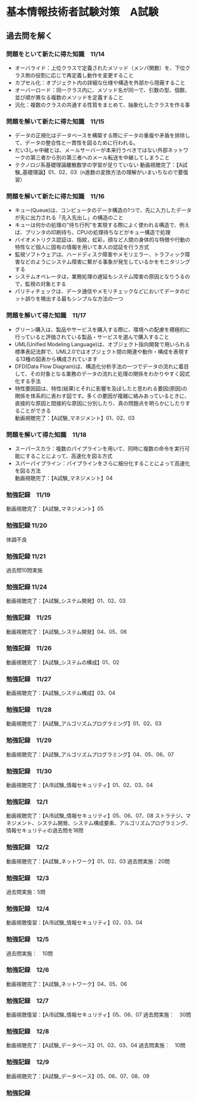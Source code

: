 # 基本情報技術者試験対策　A試験

## 過去問を解く
### 問題をといて新たに得た知識　11/14
- オーバライド：上位クラスで定義されたメソッド（メンパ関数）を、下位クラス側の役割に応じで再定義し動作を変更すること
- カプセル化：オブジェクト内の詳細な仕様や構造を外部から隠蔽すること
- オーバーロード：同一クラス内に、メソッド名が同一で、引数の型、個数、並び順が異なる複数のメソッドを定義すること
- 汎化：複数のクラスの共通する性質をまとめて、抽象化したクラスを作る事

### 問題を解いて新たに得た知識　11/15
- データの正規化はデータベースを構築する際にデータの重複や矛盾を排除して、データの整合性と一貫性を図るために行われる。
- だい3しゃ中継とは、メールサーバーが本来行うべきではない外部ネットワークの第三者から別の第三者へのメール転送を中継してしまうこと
- テクノロジ系基礎理論離散数学の学習が足りていない
動画視聴完了：【A試験_基礎理論】01、02、03（n進数の変換方法の理解がいまいちなので要復習）

### 問題を解いて新たに得た知識　11/16
- キュー(Queue)は、コンピュータのデータ構造の1つで、先に入力したデータが先に出力される「先入先出し」の構造のこと
- キューは何かの処理の"待ち行列"を実現する際によく使われる構造で、例えば、プリンタの印刷待ち、CPUの処理待ちなどがキュー構造で処理
- バイオメトリクス認証は、指紋，虹彩，顔など人間の身体的な特徴や行動の特性など個人に固有の情報を用いて本人の認証を行う方式
- 監視ソフトウェアは、ハードディスク障害やメモリエラー、トラフィック障害などのようにシステム障害に繋がる事象が発生しているかをモニタリングする
- システムオペレータは，業務処理の遅延もシステム障害の原因となりうるので，監視の対象とする
- パリティチェックは、データ通信やメモリチェックなどにおいてデータのビット誤りを検出する最もシンプルな方法の一つ

### 問題を解いて得た知識　11/17
- グリーン購入は、製品やサービスを購入する際に、環境への配慮を積極的に行っていると評価されている製品・サービスを選んで購入すること
- UML(Unified Modeling Language)は、オブジェクト指向開発で用いられる標準表記法群で、UML2.0ではオブジェクト間の関連や動作・構成を表現する13種の図表から構成されています
- DFD(Data Flow Diagram)は、構造化分析手法の一つでデータの流れに着目して、その対象となる業務のデータの流れと処理の関係をわかりやすく図式化する手法
- 特性要因図は、特性(結果)とそれに影響を及ぼしたと思われる要因(原因)の関係を体系的に表わす図です。多くの要因が複雑に絡みあっているときに、直接的な原因と間接的な原因に分別したり、真の問題点を明らかにしたりすることができる<br>
動画視聴完了：【A試験_マネジメント】01、02、03

### 問題を解いて得た知識　11/18
- スーパースカラ：複数のパイプラインを用いて、同時に複数の命令を実行可能にすることによって、高速化を図る方式
- スパーパイプライン：パイプラインをさらに細分化することによって高速化を図る方法<br>
動画視聴完了：【A試験_マネジメント】04

### 勉強記録　11/19
動画視聴完了：【A試験_マネジメント】05

### 勉強記録 11/20
体調不良

### 勉強記録 11/21
過去問10問実施

### 勉強記録 11/24
動画視聴完了：【A試験_システム開発】01、02、03

### 勉強記録　11/25
動画視聴完了：【A試験_システム開発】04、05、06

### 勉強記録　11/26
動画視聴完了：【A試験_システムの構成】01、02

### 勉強記録　11/27
動画視聴完了：【A試験_システム構成】03、04

### 勉強記録　11/28
動画視聴完了：【A試験_アルゴリズムプログラミング】01、02、03

### 勉強記録　11/29
動画視聴完了：【A試験_アルゴリズムプログラミング】04、05、06、07

### 勉強記録　11/30
動画視聴完了：【A/B試験_情報セキュリティ】01、02、03、04

### 勉強記録　12/1
動画視聴完了：【A/B試験_情報セキュリティ】05、06、07、08
ストラテジ、マネジメント、システム開発、システム構成要素、アルゴリズムプログラミング、情報セキュリティの過去問を18問
### 勉強記録　12/2
動画視聴完了：【A試験_ネットワーク】01、02、03
過去問実施：20問

### 勉強記録　12/3
過去問実施：5問

### 勉強記録　12/4
動画視聴復習：【A/B試験_情報セキュリティ】02、03、04

### 勉強記録　12/5
過去問実施：　10問

### 勉強記録　12/6
動画視聴完了：【A試験_ネットワーク】04、05、06

### 勉強記録　12/7
動画視聴復習：【A/B試験_情報セキュリティ】05、06、07
過去問実施：　30問

### 勉強記録　12/8
動画視聴完了：【A試験_データベース】01、02、03、04
過去問実施：　10問

### 勉強記録　12/9
動画視聴完了：【A試験_データベース】05、06、07、08、09

### 勉強記録　






